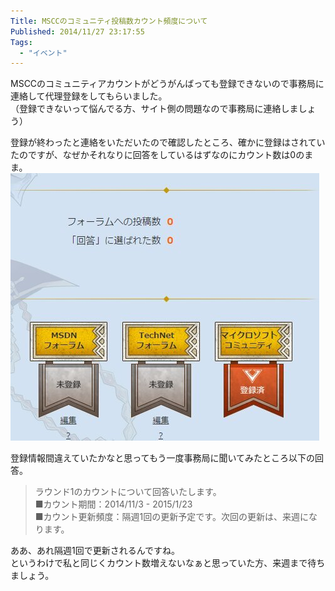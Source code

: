 ```yaml
---
Title: MSCCのコミュニティ投稿数カウント頻度について
Published: 2014/11/27 23:17:55
Tags:
  - "イベント"
---
```

MSCCのコミュニティアカウントがどうがんばっても登録できないので事務局に連絡して代理登録をしてもらいました。  
（登録できないって悩んでる方、サイト側の問題なので事務局に連絡しましょう）

登録が終わったと連絡をいただいたので確認したところ、確かに登録はされていたのですが、なぜかそれなりに回答をしているはずなのにカウント数は0のまま。
![](20141127231313.jpg) 

登録情報間違えていたかなと思ってもう一度事務局に聞いてみたところ以下の回答。


> ラウンド1のカウントについて回答いたします。  
> ■カウント期間：2014/11/3 - 2015/1/23  
> ■カウント更新頻度：隔週1回の更新予定です。次回の更新は、来週になります。


ああ、あれ隔週1回で更新されるんですね。  
というわけで私と同じくカウント数増えないなぁと思っていた方、来週まで待ちましょう。